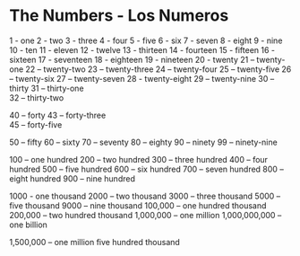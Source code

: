 The Numbers - Los Numeros
====
1 - one&#x9;
2 - two&#x9;
3 - three&#x9;
4 - four&#x9;
5 - five&#x9;
6 - six&#x9;
7 - seven&#x9;
8 - eight&#x9;
9 - nine&#x9;
10 - ten&#x9;
11 - eleven&#x9;
12 - twelve&#x9;
13 - thirteen&#x9;
14 - fourteen&#x9;
15 - fifteen&#x9;
16 - sixteen
17 - seventeen
18 - eighteen
19 - nineteen
20 - twenty
21 &#x2013; twenty-one
22 &#x2013; twenty-two
23 &#x2013; twenty-three
24 &#x2013; twenty-four
25 &#x2013; twenty-five
26 &#x2013; twenty-six
27 &#x2013; twenty-seven
28 - twenty-eight
29 &#x2013; twenty-nine
30 &#x2013; thirty
31 &#x2013; thirty-one  
32 &#x2013; thirty-two

40 &#x2013; forty 
43 &#x2013; forty-three      
45 &#x2013; forty-five

50 &#x2013; fifty
60 &#x2013; sixty
70 &#x2013; seventy
80 &#x2013; eighty
90 &#x2013; ninety
99 &#x2013; ninety-nine

100 &#x2013; one hundred
200 &#x2013; two hundred
300 &#x2013; three hundred
400 &#x2013; four hundred
500 &#x2013; five hundred
600 &#x2013; six hundred
700 &#x2013; seven hundred
800 &#x2013; eight hundred
900 &#x2013; nine hundred

1000 - one thousand
2000 &#x2013; two thousand
3000 &#x2013; three thousand
5000 &#x2013; five thousand
9000 &#x2013; nine thousand
100,000 &#x2013; one hundred thousand
200,000 &#x2013; two hundred thousand
1,000,000 &#x2013; one million
1,000,000,000 &#x2013; one billion

 
1,500,000 &#x2013; one million five hundred thousand
